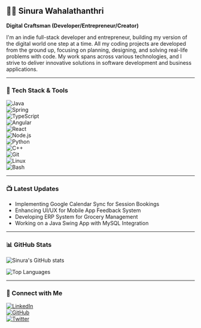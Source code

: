 ## 🏄‍♂️ Sinura Wahalathanthri  
**Digital Craftsman (Developer/Entrepreneur/Creator)**  

I'm an indie full-stack developer and entrepreneur, building my version of the digital world one step at a time. All my coding projects are developed from the ground up, focusing on planning, designing, and solving real-life problems with code. My work spans across various technologies, and I strive to deliver innovative solutions in software development and business applications.

---

### 🧐 Tech Stack & Tools

![Java](https://img.shields.io/badge/Java-ED8B00?style=for-the-badge&logo=java&logoColor=white)  
![Spring](https://img.shields.io/badge/Spring-6DB33F?style=for-the-badge&logo=spring&logoColor=white)  
![TypeScript](https://img.shields.io/badge/TypeScript-007ACC?style=for-the-badge&logo=typescript&logoColor=white)  
![Angular](https://img.shields.io/badge/Angular-DD0031?style=for-the-badge&logo=angular&logoColor=white)  
![React](https://img.shields.io/badge/React-20232A?style=for-the-badge&logo=react&logoColor=61DAFB)  
![Node.js](https://img.shields.io/badge/Node.js-43853D?style=for-the-badge&logo=node.js&logoColor=white)  
![Python](https://img.shields.io/badge/Python-3776AB?style=for-the-badge&logo=python&logoColor=white)  
![C++](https://img.shields.io/badge/C%2B%2B-00599C?style=for-the-badge&logo=c%2B%2B&logoColor=white)  
![Git](https://img.shields.io/badge/Git-F05032?style=for-the-badge&logo=git&logoColor=white)  
![Linux](https://img.shields.io/badge/Linux-FCC624?style=for-the-badge&logo=linux&logoColor=black)  
![Bash](https://img.shields.io/badge/Bash-4EAA25?style=for-the-badge&logo=gnubash&logoColor=white)  

---

### 📺 Latest Updates
- Implementing Google Calendar Sync for Session Bookings  
- Enhancing UI/UX for Mobile App Feedback System  
- Developing ERP System for Grocery Management  
- Working on a Java Swing App with MySQL Integration  

---

### 📊 GitHub Stats
![Sinura's GitHub stats](https://github-readme-stats.vercel.app/api?username=SinuraWahalathanthri&show_icons=true&theme=radical)  

![Top Languages](https://github-readme-stats.vercel.app/api/top-langs/?username=SinuraWahalathanthri&layout=compact&theme=radical)  

---

### 💌 Connect with Me
[![LinkedIn](https://img.shields.io/badge/LinkedIn-0077B5?style=for-the-badge&logo=linkedin&logoColor=white)](https://www.linkedin.com/in/sinura-wahalathanthri-822485278/)  
[![GitHub](https://img.shields.io/badge/GitHub-100000?style=for-the-badge&logo=github&logoColor=white)](https://github.com/SinuraWahalathanthri)  
[![Twitter](https://img.shields.io/badge/x-000000?style=for-the-badge&logo=x&logoColor=white)](https://x.com/Sinura_SW)  
